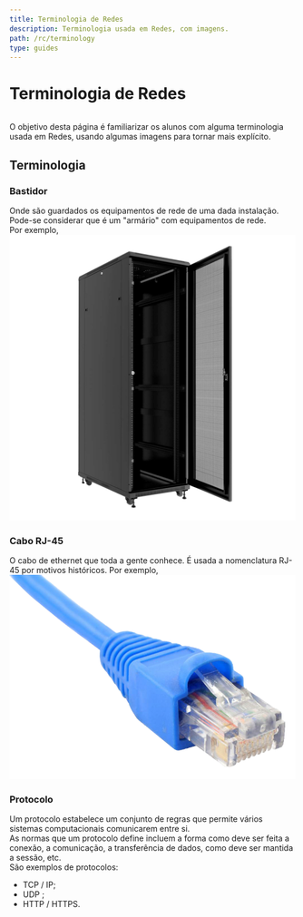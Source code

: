 ```yaml
---
title: Terminologia de Redes
description: Terminologia usada em Redes, com imagens.
path: /rc/terminology
type: guides
---
```


# Terminologia de Redes

```toc

```

O objetivo desta página é familiarizar os alunos com alguma terminologia usada em Redes, usando algumas imagens para tornar mais explícito.  

## Terminologia

### Bastidor
Onde são guardados os equipamentos de rede de uma dada instalação. Pode-se considerar que é um "armário" com equipamentos de rede.  
Por exemplo,
![Bastidor de rede](./assets/0001-wiringCloset.png)

### Cabo RJ-45
O cabo de ethernet que toda a gente conhece. É usada a nomenclatura RJ-45 por motivos históricos.
Por exemplo, 
![Cabo de rede](./assets/0001-RJ45cable.png)

### Protocolo
Um protocolo estabelece um conjunto de regras que permite vários sistemas computacionais comunicarem entre si.   
As normas que um protocolo define incluem a forma como deve ser feita a conexão, a comunicação, a transferência de dados, como deve ser mantida a sessão, etc.  
São exemplos de protocolos:
- TCP / IP;
- UDP  ;
- HTTP / HTTPS.